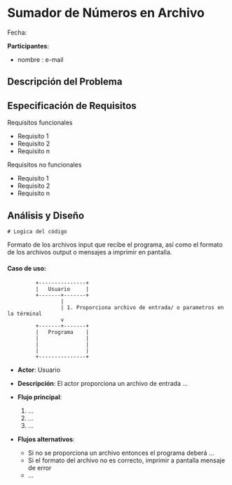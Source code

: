 # Sumador de Números en Archivo

Fecha:

**Participantes**:

- nombre : e-mail

## Descripción del Problema




## Especificación de Requisitos

Requisitos funcionales

- Requisito 1
- Requisito 2
- Requisito n

Requisitos no funcionales

- Requisito 1
- Requisito 2
- Requisito n


## Análisis y Diseño

```
# Logica del código 
```

Formato de los archivos input que recibe el programa, así como el formato de los archivos output o mensajes a imprimir en pantalla.


#### Caso de uso: 

```
         +---------------+
         |   Usuario     |
         +-------+-------+
                 |
                 | 1. Proporciona archivo de entrada/ o parametros en la términal 
                 v
         +-------+-------+
         |   Programa    |
         |               |
         |               |
         |               |
         +---------------+
```

- **Actor**: Usuario
- **Descripción**: El actor proporciona un archivo de entrada ...
- **Flujo principal**:

	1. ...
	1. ...
	1. ...
	
- **Flujos alternativos**:
	- Si no se proporciona un archivo entonces el programa deberá ...
	- Si el formato del archivo no es correcto, imprimir a pantalla mensaje de error
	- ...         


